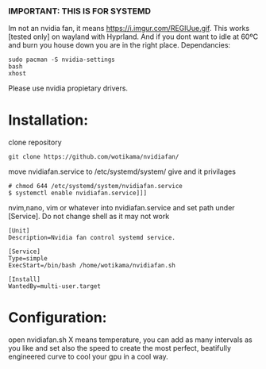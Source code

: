 
### IMPORTANT: THIS IS FOR SYSTEMD

Im not an nvidia fan, it means https://i.imgur.com/REGlUue.gif. This works [tested only] on wayland with Hyprland. And if you dont want to idle at 60ºC and burn you house down you are in the right place.
Dependancies:
```
sudo pacman -S nvidia-settings
bash
xhost
```
Please use nvidia propietary drivers.

# Installation:
clone repository
```
git clone https://github.com/wotikama/nvidiafan/
```
move nvidiafan.service to /etc/systemd/system/
give and it privilages
```
# chmod 644 /etc/systemd/system/nvidiafan.service
$ systemctl enable nvidiafan.service]]]
```

nvim,nano, vim or whatever into nvidiafan.service
and set path under [Service]. Do not change shell as it may not work
```
[Unit]
Description=Nvidia fan control systemd service.

[Service]
Type=simple
ExecStart=/bin/bash /home/wotikama/nvidiafan.sh

[Install]
WantedBy=multi-user.target
```

# Configuration:
open nvidiafan.sh 
X means temperature, you can add as many intervals as you like and set also the speed to create the most perfect, beatifully engineered curve to cool your gpu in a cool way.
